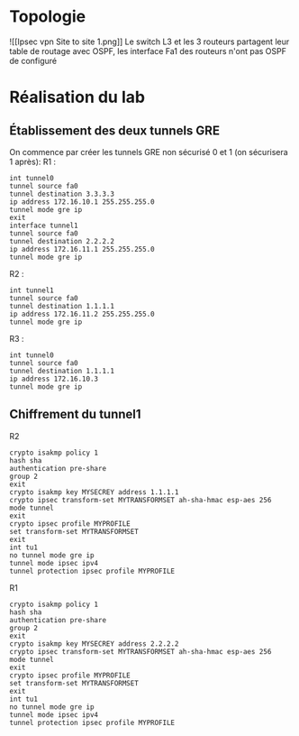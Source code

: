 # Topologie
![[Ipsec vpn Site to site 1.png]]
Le switch L3 et les 3 routeurs partagent leur table de routage avec OSPF, les interface Fa1 des routeurs n'ont pas OSPF de configuré

# Réalisation du lab
## Établissement des deux tunnels GRE
On commence par créer les tunnels GRE non sécurisé 0 et 1  (on sécurisera 1 après):
R1 :
```
int tunnel0
tunnel source fa0
tunnel destination 3.3.3.3
ip address 172.16.10.1 255.255.255.0
tunnel mode gre ip
exit
interface tunnel1
tunnel source fa0
tunnel destination 2.2.2.2
ip address 172.16.11.1 255.255.255.0
tunnel mode gre ip
``` 
R2 :
```
int tunnel1
tunnel source fa0
tunnel destination 1.1.1.1
ip address 172.16.11.2 255.255.255.0
tunnel mode gre ip
```
R3 :
```
int tunnel0
tunnel source fa0
tunnel destination 1.1.1.1
ip address 172.16.10.3
tunnel mode gre ip
```
## Chiffrement du tunnel1
R2
```
crypto isakmp policy 1
hash sha
authentication pre-share
group 2
exit
crypto isakmp key MYSECREY address 1.1.1.1
crypto ipsec transform-set MYTRANSFORMSET ah-sha-hmac esp-aes 256
mode tunnel
exit
crypto ipsec profile MYPROFILE
set transform-set MYTRANSFORMSET
exit
int tu1
no tunnel mode gre ip
tunnel mode ipsec ipv4
tunnel protection ipsec profile MYPROFILE
```
R1
```
crypto isakmp policy 1
hash sha
authentication pre-share
group 2
exit
crypto isakmp key MYSECREY address 2.2.2.2
crypto ipsec transform-set MYTRANSFORMSET ah-sha-hmac esp-aes 256
mode tunnel
exit
crypto ipsec profile MYPROFILE
set transform-set MYTRANSFORMSET
exit
int tu1
no tunnel mode gre ip
tunnel mode ipsec ipv4
tunnel protection ipsec profile MYPROFILE
```

